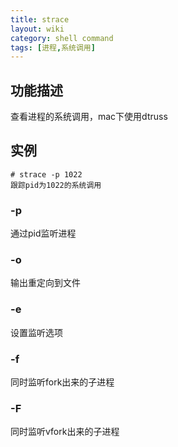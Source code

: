 ```yaml
---
title: strace
layout: wiki
category: shell command
tags: [进程,系统调用]
---
```


## 功能描述

查看进程的系统调用，mac下使用dtruss

## 实例

```
# strace -p 1022
跟踪pid为1022的系统调用
```

### -p

通过pid监听进程

### -o

输出重定向到文件

### -e

设置监听选项

### -f

同时监听fork出来的子进程

### -F

同时监听vfork出来的子进程
